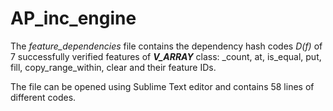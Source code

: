 # AP_inc_engine

The _feature_dependencies_ file contains the dependency hash codes _D(f)_ of 7 successfully verified features of **_V_ARRAY_** class: _count, at, is_equal, put, fill, copy_range_within, clear and their feature IDs.  

The file can be opened using Sublime Text editor and contains 58 lines of different codes.
